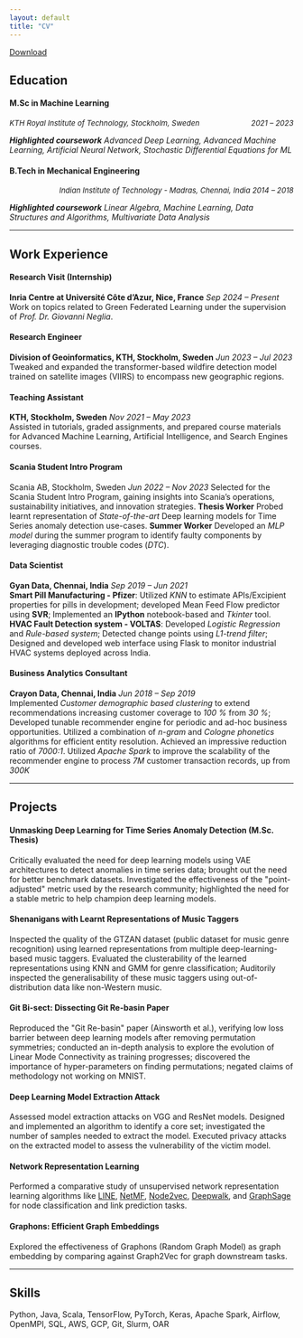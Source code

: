 ```yaml
---
layout: default
title: "CV"
---
```

<link rel="stylesheet" href="https://cdnjs.cloudflare.com/ajax/libs/font-awesome/6.0.0-beta3/css/all.min.css">
<a href="assets/resume.pdf" download class="download-link">
  <i class="fa-regular fa-circle-down" style="color: #000;"></i> Download
</a>

## Education

#### M.Sc in Machine Learning  
  <div style="display: flex; justify-content: space-between; font-size: small; font-style: italic;">
    <span><a href="https://www.kth.se/en" target="_blank" style="text-decoration: none; color: inherit;">KTH Royal Institute of Technology, Stockholm, Sweden</span>
    <span>2021 – 2023</span>
  </div>

  ***Highlighted coursework*** *Advanced Deep Learning, Advanced Machine Learning, Artificial Neural Network, Stochastic Differential Equations for ML*

#### B.Tech in Mechanical Engineering
  <div style="display: flex; justify-content: space-between; font-size: small; font-style: italic;">
    <span><a href="https://www.iitm.ac.in/" target="_blank" style="text-decoration: none; color: inherit;">Indian Institute of Technology - Madras, Chennai, India</span>
    <span>2014 – 2018</span>
  </div>

  ***Highlighted coursework*** *Linear Algebra, Machine Learning, Data Structures and Algorithms, Multivariate Data Analysis*

---

## Work Experience

#### Research Visit (Internship)
  **Inria Centre at Université Côte d’Azur, Nice, France** _Sep 2024 – Present_  
  Work on topics related to Green Federated Learning under the supervision of *Prof. Dr. Giovanni Neglia*.

#### Research Engineer
  **Division of Geoinformatics, KTH, Stockholm, Sweden** _Jun 2023 – Jul 2023_  
  Tweaked and expanded the transformer-based wildfire detection model trained on satellite images (VIIRS) to encompass new geographic regions.

#### Teaching Assistant
  **KTH, Stockholm, Sweden** _Nov 2021 – May 2023_  
  Assisted in tutorials, graded assignments, and prepared course materials for Advanced Machine Learning, Artificial Intelligence, and Search Engines courses.

#### Scania Student Intro Program
  Scania AB, Stockholm, Sweden _Jun 2022 – Nov 2023_
  Selected for the Scania Student Intro Program, gaining insights into Scania’s operations, sustainability initiatives, and innovation strategies.
  **Thesis Worker** Probed learnt representation of *State-of-the-art* Deep learning models for Time Series anomaly detection use-cases. 
  **Summer Worker** Developed an *MLP model* during the summer program to identify faulty components by leveraging diagnostic trouble codes (*DTC*).

#### Data Scientist
  **Gyan Data, Chennai, India** _Sep 2019 – Jun 2021_  
  **Smart Pill Manufacturing - Pfizer**: Utilized *KNN* to estimate APIs/Excipient properties for pills in development; developed Mean Feed Flow predictor using **SVR**; Implemented an **IPython** notebook-based and *Tkinter* tool. 
  **HVAC Fault Detection system - VOLTAS**: Developed *Logistic Regression* and *Rule-based system*; Detected change points using *L1-trend filter*; Designed and developed web interface using Flask to monitor industrial HVAC systems deployed across India.

#### Business Analytics Consultant
  **Crayon Data, Chennai, India** _Jun 2018 – Sep 2019_  
  Implemented *Customer demographic based clustering* to extend recommendations increasing customer coverage to *100 %* from *30 %*; Developed tunable recommender engine for periodic and ad-hoc business opportunities. Utilized a combination of *n-gram* and *Cologne phonetics* algorithms for efficient entity resolution. Achieved an impressive reduction ratio of *7000:1*. Utilized *Apache Spark* to improve the scalability of the recommender engine to process *7M* customer transaction records, up from *300K*

---

## Projects

#### Unmasking Deep Learning for Time Series Anomaly Detection (M.Sc. Thesis)  
  Critically evaluated the need for deep learning models using VAE architectures to detect anomalies in time series data; brought out the need for better benchmark datasets. Investigated the effectiveness of the "point-adjusted" metric used by the research community; highlighted the need for a stable metric to help champion deep learning models. <a href="https://kth.diva-portal.org/smash/record.jsf?pid=diva2:1823999" target="_blank" style="color: #333; text-decoration: none;"><i class="fa-regular fa-file" style=" vertical-align: middle;"></i></a>

#### Shenanigans with Learnt Representations of Music Taggers  
  Inspected the quality of the GTZAN dataset (public dataset for music genre recognition) using learned representations from multiple deep-learning-based music taggers. Evaluated the clusterability of the learned representations using KNN and GMM for genre classification; Auditorily inspected the generalisability of these music taggers using out-of-distribution data like non-Western music. <a href="https://github.com/Adhithyan8/musical-embeddings" target="_blank" style="color: #333; text-decoration: none;"><i class="fab fa-github" style=" vertical-align: middle;"></i></a>

#### Git Bi-sect: Dissecting Git Re-basin Paper  
  Reproduced the "Git Re-basin" paper (Ainsworth et al.), verifying low loss barrier between deep learning models after removing permutation symmetries; conducted an in-depth analysis to explore the evolution of Linear Mode Connectivity as training progresses; discovered the importance of hyper-parameters on finding permutations; negated claims of methodology not working on MNIST. <a href="https://github.com/dannyrichy/git-bisect" target="_blank" style="color: #333; text-decoration: none;"><i class="fab fa-github" style=" vertical-align: middle;"></i></a>

#### Deep Learning Model Extraction Attack  
  Assessed model extraction attacks on VGG and ResNet models. Designed and implemented an algorithm to identify a core set; investigated the number of samples needed to extract the model. Executed privacy attacks on the extracted model to assess the vulnerability of the victim model. <a href="https://github.com/dannyrichy/dl-model-extraction" target="_blank" style="color: #333; text-decoration: none;"><i class="fab fa-github" style=" vertical-align: middle;"></i></a>

#### Network Representation Learning  
  Performed a comparative study of unsupervised network representation learning algorithms like [LINE](/notes/line-graph-ml.html), [NetMF](/notes/netmf.html), [Node2vec](/notes/node2vec.html), [Deepwalk](/notes.deepwalk.html), and [GraphSage](/notes/graphsage.html) for node classification and link prediction tasks. <a href="https://github.com/dannyrichy/graph-ml-project" target="_blank" style="color: #333; text-decoration: none;"><i class="fab fa-github" style=" vertical-align: middle;"></i></a>

#### Graphons: Efficient Graph Embeddings  
  Explored the effectiveness of Graphons (Random Graph Model) as graph embedding by comparing against Graph2Vec for graph downstream tasks. <a href="https://github.com/dannyrichy/graphon" target="_blank" style="color: #333; text-decoration: none;"><i class="fab fa-github" style=" vertical-align: middle;"></i></a>

---

## Skills

  Python, Java, Scala, TensorFlow, PyTorch, Keras, Apache Spark, Airflow, OpenMPI, SQL, AWS, GCP, Git, Slurm, OAR
